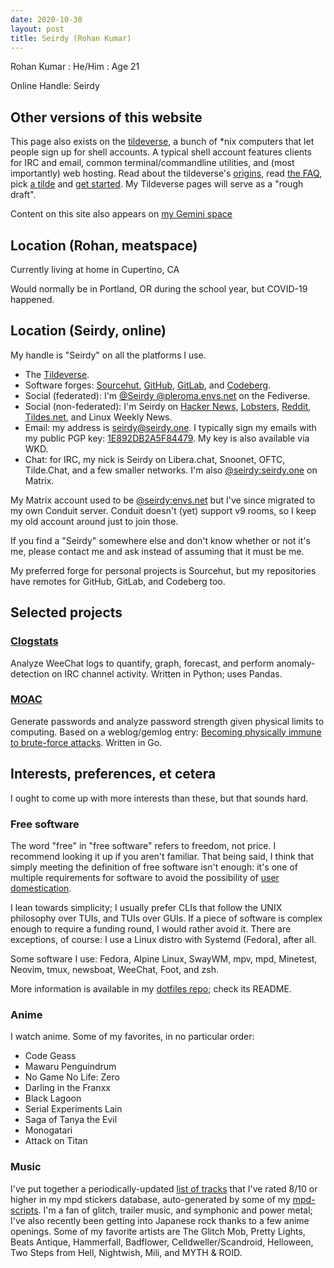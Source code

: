 ```yaml
---
date: 2020-10-30
layout: post
title: Seirdy (Rohan Kumar)
---
```

Rohan Kumar : He/Him : Age 21

Online Handle: Seirdy

Other versions of this website
------------------------------

This page also exists on the [tildeverse](https://tildeverse.org/), a bunch of \*nix computers that let people sign up for shell accounts. A typical shell account features clients for IRC and email, common terminal/commandline utilities, and (most importantly) web hosting. Read about the tildeverse's [origins](https://web.archive.org/web/20180917091804/https://medium.com/message/tilde-club-i-had-a-couple-drinks-and-woke-up-with-1-000-nerds-a8904f0a2ebf), read [the FAQ](https://tilde.club/wiki/faq.html), pick [a tilde](https://tilde.club/%7Epfhawkins/othertildes.html) and [get started](https://tilde.club/~anthonydpaul/primer.html). My Tildeverse pages will serve as a "rough draft".

Content on this site also appears on [my Gemini space](gemini://seirdy.one)

Location (Rohan, meatspace)
---------------------------

Currently living at home in Cupertino, CA

Would normally be in Portland, OR during the school year, but COVID-19 happened.

Location (Seirdy, online)
-------------------------

My handle is "Seirdy" on all the platforms I use.

- The [Tildeverse](https://envs.net/~seirdy).
- Software forges: [Sourcehut](https://sr.ht/~seirdy), [GitHub](https://github.com/Seirdy), [GitLab](https://gitlab.com/Seirdy), and [Codeberg](https://codeberg.org/Seirdy).
- Social (federated): I'm [@Seirdy @pleroma.envs.net](https://pleroma.envs.net/seirdy) on the Fediverse.
- Social (non-federated): I'm Seirdy on [Hacker News](https://news.ycombinator.com/user?id=Seirdy), [Lobsters](https://lobste.rs/u/Seirdy), [Reddit](https://www.reddit.com/user/Seirdy/), [Tildes.net](https://tildes.net/user/Seirdy), and Linux Weekly News.
- Email: my address is <seirdy@seirdy.one>. I typically sign my emails with my public PGP key: [1E892DB2A5F84479](./publickey.asc). My key is also available via WKD.
- Chat: for IRC, my nick is Seirdy on Libera.chat, Snoonet, OFTC, Tilde.Chat, and a few smaller networks. I'm also [@seirdy:seirdy.one](https://matrix.to/#/@seirdy:seirdy.one) on Matrix.

My Matrix account used to be [@seirdy:envs.net](https://matrix.to/#/@seirdy:envs.net) but I've since migrated to my own Conduit server. Conduit doesn't (yet) support v9 rooms, so I keep my old account around just to join those.

If you find a "Seirdy" somewhere else and don't know whether or not it's me, please contact me and ask instead of assuming that it must be me.

My preferred forge for personal projects is Sourcehut, but my repositories have remotes for GitHub, GitLab, and Codeberg too.

Selected projects
-----------------

### [Clogstats](https://sr.ht/~seirdy/clogstats/)

Analyze WeeChat logs to quantify, graph, forecast, and perform anomaly-detection on IRC channel activity. Written in Python; uses Pandas.

### [MOAC](https://sr.ht/~seirdy/MOAC/)

Generate passwords and analyze password strength given physical limits to computing. Based on a weblog/gemlog entry: [Becoming physically immune to brute-force attacks](https://seirdy.one/2021/01/12/password-strength.html). Written in Go.

Interests, preferences, et cetera
---------------------------------

I ought to come up with more interests than these, but that sounds hard.

### Free software

The word "free" in "free software" refers to freedom, not price. I recommend looking it up if you aren't familiar. That being said, I think that simply meeting the definition of free software isn't enough: it's one of multiple requirements for software to avoid the possibility of [user domestication](https://seirdy.one/2021/01/27/whatsapp-and-the-domestication-of-users.html).

I lean towards simplicity; I usually prefer CLIs that follow the UNIX philosophy over TUIs, and TUIs over GUIs. If a piece of software is complex enough to require a funding round, I would rather avoid it. There are exceptions, of course: I use a Linux distro with Systemd (Fedora), after all.

Some software I use: Fedora, Alpine Linux, SwayWM, mpv, mpd, Minetest, Neovim, tmux, newsboat, WeeChat, Foot, and zsh.

More information is available in my [dotfiles repo](https://sr.ht/~seirdy/dotfiles); check its README.

### Anime

I watch anime. Some of my favorites, in no particular order:

- Code Geass
- Mawaru Penguindrum
- No Game No Life: Zero
- Darling in the Franxx
- Black Lagoon
- Serial Experiments Lain
- Saga of Tanya the Evil
- Monogatari
- Attack on Titan

### Music

I've put together a periodically-updated [list of tracks](music.txt) that I've rated 8/10 or higher in my mpd stickers database, auto-generated by some of my [mpd-scripts](https://git.sr.ht/~seirdy/mpd-scripts/tree/master/smart-playlists). I'm a fan of glitch, trailer music, and symphonic and power metal; I've also recently been getting into Japanese rock thanks to a few anime openings. Some of my favorite artists are The Glitch Mob, Pretty Lights, Beats Antique, Hammerfall, Badflower, Celldweller/Scandroid, Helloween, Two Steps from Hell, Nightwish, Mili, and MYTH & ROID.

<!--vi:ft=markdown.pandoc.gfm-->


